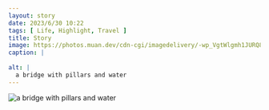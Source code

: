 ```yaml
---
layout: story
date: 2023/6/30 10:22
tags: [ Life, Highlight, Travel ]
title: Story
image: https://photos.muan.dev/cdn-cgi/imagedelivery/-wp_VgtWlgmh1JURQ8t1mg/4fd6d704-cbbf-46ed-023b-1dba3bcd5d00/public
caption: |
  
alt: |
  a bridge with pillars and water
---
```


![a bridge with pillars and water](https://photos.muan.dev/cdn-cgi/imagedelivery/-wp_VgtWlgmh1JURQ8t1mg/4fd6d704-cbbf-46ed-023b-1dba3bcd5d00/public)


